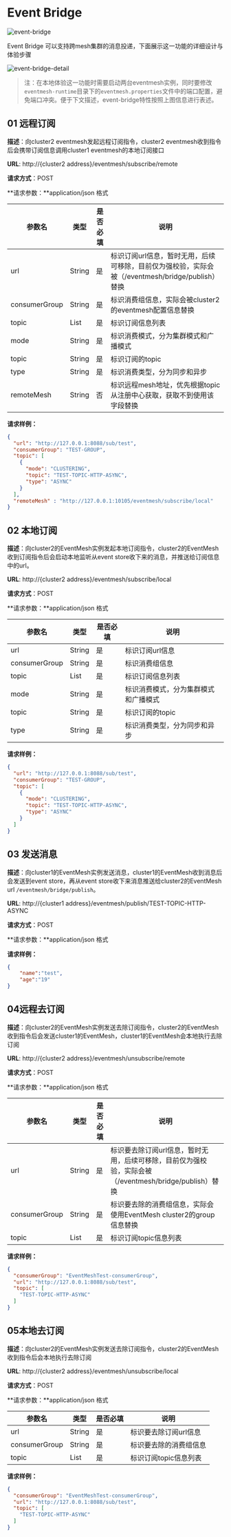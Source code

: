 # Event Bridge

![event-bridge](../../../static/images/eventmesh-bridge.png)

Event Bridge 可以支持跨mesh集群的消息投递，下面展示这一功能的详细设计与体验步骤

![event-bridge-detail](../../../static/images/design-document/event-bridge-detail.png)

> 注：在本地体验这一功能时需要启动两台eventmesh实例，同时要修改`eventmesh-runtime`目录下的`eventmesh.properties`文件中的端口配置，避免端口冲突。便于下文描述，event-bridge特性按照上图信息进行表述。

## 01 远程订阅

**描述**：向cluster2 eventmesh发起远程订阅指令，cluster2 eventmesh收到指令后会携带订阅信息调用cluster1 eventmesh的本地订阅接口

**URL**: http://{cluster2 address}/eventmesh/subscribe/remote

**请求方式**：POST

**请求参数：**application/json 格式

| 参数名        | 类型   | 是否必填 | 说明                                                         |
| ------------- | ------ | -------- | ------------------------------------------------------------ |
| url           | String | 是       | 标识订阅url信息，暂时无用，后续可移除，目前仅为强校验，实际会被（/eventmesh/bridge/publish）替换 |
| consumerGroup | String | 是       | 标识消费组信息，实际会被cluster2的eventmesh配置信息替换      |
| topic         | List   | 是       | 标识订阅信息列表                                             |
| mode          | String | 是       | 标识消费模式，分为集群模式和广播模式                         |
| topic         | String | 是       | 标识订阅的topic                                              |
| type          | String | 是       | 标识消费类型，分为同步和异步                                 |
| remoteMesh    | String | 否       | 标识远程mesh地址，优先根据topic从注册中心获取，获取不到使用该字段替换 |

**请求样例：**

```json
{
  "url": "http://127.0.0.1:8088/sub/test",
  "consumerGroup": "TEST-GROUP",
  "topic": [
    {
      "mode": "CLUSTERING",
      "topic": "TEST-TOPIC-HTTP-ASYNC",
      "type": "ASYNC"
    }
  ],
  "remoteMesh" : "http://127.0.0.1:10105/eventmesh/subscribe/local"
}
```

## 02 本地订阅

**描述**：向cluster2的EventMesh实例发起本地订阅指令，cluster2的EventMesh收到订阅指令后会启动本地监听从event store收下来的消息，并推送给订阅信息中的url。

**URL**: http://{cluster2 address}/eventmesh/subscribe/local

**请求方式**：POST

**请求参数：**application/json 格式

| 参数名        | 类型   | 是否必填 | 说明                                 |
| ------------- | ------ | -------- | ------------------------------------ |
| url           | String | 是       | 标识订阅url信息                      |
| consumerGroup | String | 是       | 标识消费组信息                       |
| topic         | List   | 是       | 标识订阅信息列表                     |
| mode          | String | 是       | 标识消费模式，分为集群模式和广播模式 |
| topic         | String | 是       | 标识订阅的topic                      |
| type          | String | 是       | 标识消费类型，分为同步和异步         |

**请求样例：**

```JSON
{
  "url": "http://127.0.0.1:8088/sub/test",
  "consumerGroup": "TEST-GROUP",
  "topic": [
    {
      "mode": "CLUSTERING",
      "topic": "TEST-TOPIC-HTTP-ASYNC",
      "type": "ASYNC"
    }
  ]
}
```

## 03 发送消息

**描述**：向cluster1的EventMesh实例发送消息，cluster1的EventMesh收到消息后会发送到event store，再从event store收下来消息推送给cluster2的EventMesh url `/eventmesh/bridge/publish`。

**URL**: http://{cluster1 address}/eventmesh/publish/TEST-TOPIC-HTTP-ASYNC

**请求方式**：POST

**请求参数：**application/json 格式

**请求样例：**

```json
{
    "name":"test",
    "age":"19"
}
```

## 04远程去订阅

**描述**：向cluster2的EventMesh实例发送去除订阅指令，cluster2的EventMesh收到指令后会发送cluster1的EventMesh，cluster1的EventMesh会本地执行去除订阅

**URL**: http://{cluster2 address}/eventmesh/unsubscribe/remote

**请求方式**：POST

**请求参数：**application/json 格式

| 参数名        | 类型   | 是否必填 | 说明                                                         |
| ------------- | ------ | -------- | ------------------------------------------------------------ |
| url           | String | 是       | 标识要去除订阅url信息，暂时无用，后续可移除，目前仅为强校验，实际会被（/eventmesh/bridge/publish）替换 |
| consumerGroup | String | 是       | 标识要去除的消费组信息，实际会使用EventMesh cluster2的group信息替换 |
| topic         | List   | 是       | 标识订阅topic信息列表                                        |

**请求样例：**

```json
{
  "consumerGroup": "EventMeshTest-consumerGroup",
  "url": "http://127.0.0.1:8088/sub/test",
  "topic": [
    "TEST-TOPIC-HTTP-ASYNC"
  ]
}
```

## 05本地去订阅

**描述**：向cluster2的EventMesh实例发送去除订阅指令，cluster2的EventMesh收到指令后会本地执行去除订阅

**URL**: http://{cluster2 address}/eventmesh/unsubscribe/local

**请求方式**：POST

**请求参数：**application/json 格式

| 参数名        | 类型   | 是否必填 | 说明                   |
| ------------- | ------ | -------- | ---------------------- |
| url           | String | 是       | 标识要去除订阅url信息  |
| consumerGroup | String | 是       | 标识要去除的消费组信息 |
| topic         | List   | 是       | 标识订阅topic信息列表  |

**请求样例：**

```json
{
  "consumerGroup": "EventMeshTest-consumerGroup",
  "url": "http://127.0.0.1:8088/sub/test",
  "topic": [
    "TEST-TOPIC-HTTP-ASYNC"
  ]
}
```